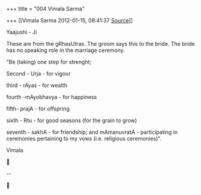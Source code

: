 +++
title = "004 Vimala Sarma"

+++
[[Vimala Sarma	2012-01-15, 08:41:37 [Source](https://groups.google.com/g/samskrita/c/8Hv-H-KScAo)]]



Yaajushi - Ji

These are from the gRhasUtras. The groom says this to the bride. The bride has no speaking role in the marriage ceremony.

"Be (taking) one step for strenght;

Second - Urja - for vigour

third - rAyas - for wealth

fourth -mAyobhavya - for happiness

fifth- prajA - for offspring

sixth - Rtu - for good seasons (for the grain to grow)

seventh - sakhA - for friendship; and mAmanuvratA - participating in ceremonies pertaining to my vows (i.e. religious ceremonies)".



Vimala



--  



